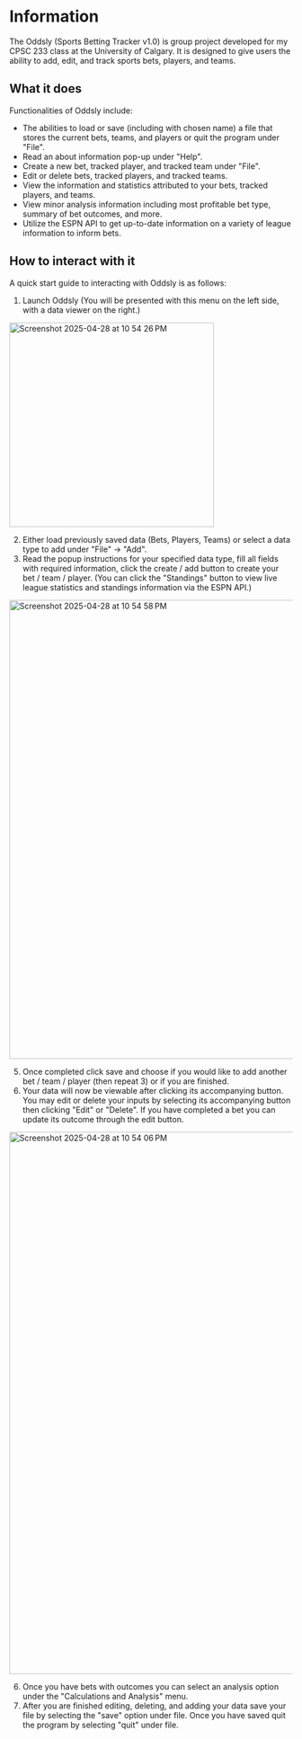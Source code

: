 # Information
The Oddsly (Sports Betting Tracker v1.0) is group project developed for my CPSC 233 class at the University of Calgary.
It is designed to give users the ability to add, edit, and track sports bets, players, and teams.


## What it does
Functionalities of Oddsly include:
+ The abilities to load or save (including with chosen name) a file that stores the 
current bets, teams, and players or quit the program under "File".
+ Read an about information pop-up under "Help".
+ Create a new bet, tracked player, and tracked team under "File".
+ Edit or delete bets, tracked players, and tracked teams.
+ View the information and statistics attributed to your bets, tracked players, and teams.
+ View minor analysis information including most profitable bet type, summary of bet outcomes, and more.
+ Utilize the ESPN API to get up-to-date information on a variety of league information to inform bets.

## How to interact with it
A quick start guide to interacting with Oddsly is as follows:
1. Launch Oddsly
(You will be presented with this menu on the left side, with a data viewer on the right.)

<img width="364" alt="Screenshot 2025-04-28 at 10 54 26 PM" src="https://github.com/user-attachments/assets/1918b0ad-d17d-438b-8507-aecf5afc9695" />

2. Either load previously saved data (Bets, Players, Teams) or select a data type to add under "File" -> "Add".
3. Read the popup instructions for your specified data type, fill all fields with required information, click the
create / add button to create your bet / team / player.
(You can click the "Standings" button to view live league statistics and standings information via the ESPN API.)

<img width="817" alt="Screenshot 2025-04-28 at 10 54 58 PM" src="https://github.com/user-attachments/assets/cdacd77c-249e-4f7a-9515-c1f0c2b18bf5" />

5. Once completed click save and choose if you would like to add another bet / team / player (then repeat 3) or if you are 
finished. 
6. Your data will now be viewable after clicking its accompanying button. You may edit or delete your inputs by selecting
its accompanying button then clicking "Edit" or "Delete". If you have completed a bet you can update its outcome through the
edit button.

<img width="965" alt="Screenshot 2025-04-28 at 10 54 06 PM" src="https://github.com/user-attachments/assets/75ff6706-77ce-4b54-8d26-339a6c8b1643" />

6. Once you have bets with outcomes you can select an analysis option under the "Calculations and Analysis" menu. 
7. After you are finished editing, deleting, and adding your data save your file by selecting the "save" option under file.
Once you have saved quit the program by selecting "quit" under file.
